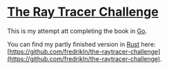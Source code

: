 # [The Ray Tracer Challenge](http://raytracerchallenge.com/)

This is my attempt att completing the book in [Go](https://golang.org).

You can find my partly finished version in [Rust](https://www.rust-lang.org/) here: [https://github.com/fredrikln/the-raytracer-challenge](https://github.com/fredrikln/the-raytracer-challenge).

